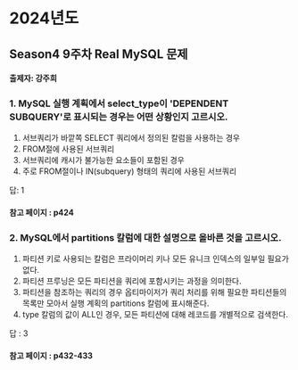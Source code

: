 # 2024년도
## Season4 9주차 Real MySQL 문제
#### 출제자: 강주희

### 1. MySQL 실행 계획에서 select_type이 'DEPENDENT SUBQUERY'로 표시되는 경우는 어떤 상황인지 고르시오.

1. 서브쿼리가 바깥쪽 SELECT 쿼리에서 정의된 칼럼을 사용하는 경우
2. FROM절에 사용된 서브쿼리
3. 서브쿼리에 캐시가 불가능한 요소들이 포함된 경우
4. 주로 FROM절이나 IN(subquery) 형태의 쿼리에 사용된 서브쿼리

답: 1

#### 참고 페이지 : p424


### 2. MySQL에서 partitions 칼럼에 대한 설명으로 올바른 것을 고르시오.

1. 파티션 키로 사용되는 칼럼은 프라이머리 키나 모든 유니크 인덱스의 일부일 필요가 없다.
2. 파티션 프루닝은 모든 파티션을 쿼리에 포함시키는 과정을 의미한다.
3. 파티션을 참조하는 쿼리의 경우 옵티마이저가 쿼리 처리를 위해 필요한 파티션들의 목록만 모아서 실행 계획의 partitions 칼럼에 표시해준다.
4. type 칼럼의 값이 ALL인 경우, 모든 파티션에 대해 레코드를 개별적으로 검색한다.

답 : 3

#### 참고 페이지 : p432-433
